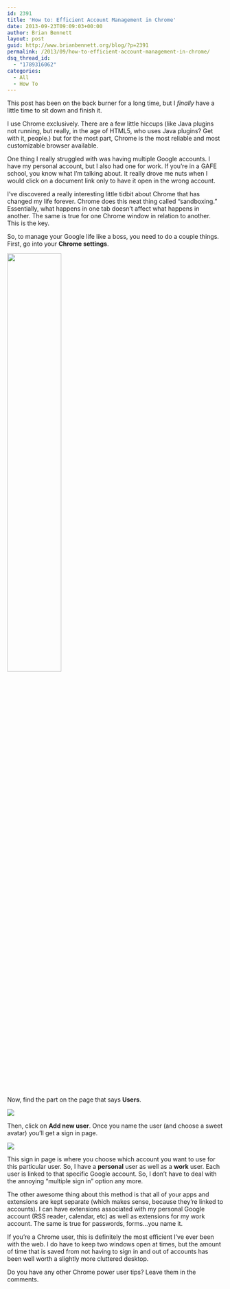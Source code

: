 ```yaml
---
id: 2391
title: 'How to: Efficient Account Management in Chrome'
date: 2013-09-23T09:09:03+00:00
author: Brian Bennett
layout: post
guid: http://www.brianbennett.org/blog/?p=2391
permalink: /2013/09/how-to-efficient-account-management-in-chrome/
dsq_thread_id:
  - "1789316062"
categories:
  - All
  - How To
---
```

This post has been on the back burner for a long time, but I _finally_ have a little time to sit down and finish it.

I use Chrome exclusively. There are a few little hiccups (like Java plugins not running, but really, in the age of HTML5, who uses Java plugins? Get with it, people.) but for the most part, Chrome is the most reliable and most customizable browser available.

One thing I really struggled with was having multiple Google accounts. I have my personal account, but I also had one for work. If you&#8217;re in a GAFE school, you know what I&#8217;m talking about. It really drove me nuts when I would click on a document link only to have it open in the wrong account.

I&#8217;ve discovered a really interesting little tidbit about Chrome that has changed my life forever. Chrome does this neat thing called &#8220;sandboxing.&#8221; Essentially, what happens in one tab doesn&#8217;t affect what happens in another. The same is true for one Chrome window in relation to another. This is the key.

So, to manage your Google life like a boss, you need to do a couple things. First, go into your **Chrome settings**.

<img src="http://content.screencast.com/users/TSCBennett/folders/Snagit/media/85da83bb-c44c-4caf-b657-edb6d22373f6/2013-09-23_08-50-09.png" style="width:50%;height:auto;" class="aligncenter" />

Now, find the part on the page that says **Users**.

![](http://content.screencast.com/users/TSCBennett/folders/Snagit/media/cfa529da-025a-40ac-86dc-b6c9cf8e144b/2013-09-23_08-52-40.png)

Then, click on **Add new user**. Once you name the user (and choose a sweet avatar) you&#8217;ll get a sign in page.

![](http://content.screencast.com/users/TSCBennett/folders/Snagit/media/78a274ec-879a-4e0c-90d2-554ece1dfc52/2013-09-23_08-54-53.png)

This sign in page is where you choose which account you want to use for this particular user. So, I have a **personal** user as well as a **work** user. Each user is linked to that specific Google account. So, I don&#8217;t have to deal with the annoying &#8220;multiple sign in&#8221; option any more. 

The other awesome thing about this method is that all of your apps and extensions are kept separate (which makes sense, because they&#8217;re linked to accounts). I can have extensions associated with my personal Google account (RSS reader, calendar, etc) as well as extensions for my work account. The same is true for passwords, forms&#8230;you name it.

If you&#8217;re a Chrome user, this is definitely the most efficient I&#8217;ve ever been with the web. I do have to keep two windows open at times, but the amount of time that is saved from not having to sign in and out of accounts has been well worth a slightly more cluttered desktop.

Do you have any other Chrome power user tips? Leave them in the comments.